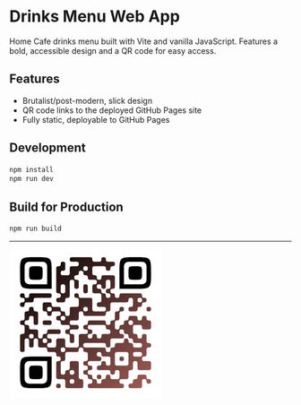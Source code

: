 # Drinks Menu Web App

Home Cafe drinks menu built with Vite and vanilla JavaScript. Features a bold, accessible design and a QR code for easy access.

## Features
- Brutalist/post-modern, slick design
- QR code links to the deployed GitHub Pages site
- Fully static, deployable to GitHub Pages

## Development
```sh
npm install
npm run dev
```

## Build for Production
```sh
npm run build
```

---

![QR access](image.png)





